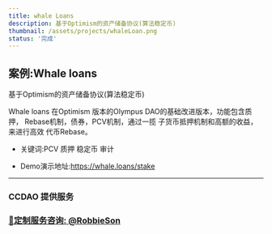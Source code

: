 ```yaml
---
title: whale Loans
description: 基于Optimism的资产储备协议(算法稳定币)
thumbnail: /assets/projects/whaleLoan.png
status: '完成'
---
```


## 案例:Whale loans

基于Optimism的资产储备协议(算法稳定币)

Whale loans 在Optimism 版本的Olympus DAO的基础改进版本，功能包含质押， 
Rebase机制，债券，PCV机制，通过一揽 子货币抵押机制和高额的收益，来进行高效 代币Rebase。

- 关键词:PCV 质押 稳定币 审计

- Demo演示地址:https://whale.loans/stake



---

### CCDAO 提供服务


### **[🚀定制服务咨询: @RobbieSon](https://t.me/RobbieSon)**
